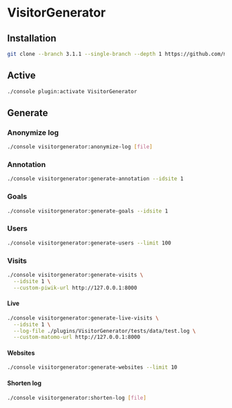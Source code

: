 # VisitorGenerator

## Installation

```sh
git clone --branch 3.1.1 --single-branch --depth 1 https://github.com/matomo-org/plugin-VisitorGenerator.git plugins/VisitorGenerator
```

## Active

```sh
./console plugin:activate VisitorGenerator
```

## Generate

### Anonymize log

```sh
./console visitorgenerator:anonymize-log [file]
```

### Annotation

```sh
./console visitorgenerator:generate-annotation --idsite 1
```

### Goals

```sh
./console visitorgenerator:generate-goals --idsite 1
```

### Users

```sh
./console visitorgenerator:generate-users --limit 100
```

### Visits

```sh
./console visitorgenerator:generate-visits \
  --idsite 1 \
  --custom-piwik-url http://127.0.0.1:8000
```

#### Live

```sh
./console visitorgenerator:generate-live-visits \
  --idsite 1 \
  --log-file ./plugins/VisitorGenerator/tests/data/test.log \
  --custom-matomo-url http://127.0.0.1:8000
```

#### Websites

```sh
./console visitorgenerator:generate-websites --limit 10
```

#### Shorten log

```sh
./console visitorgenerator:shorten-log [file]
```
